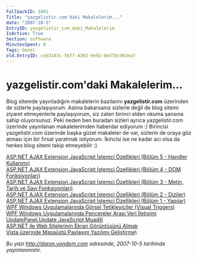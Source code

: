 ```yaml
---
FallbackID: 1801
Title: "yazgelistir.com'daki Makalelerim..."
date: "2007-10-5"
EntryID: yazgelistir_com_daki_Makalelerim
IsActive: True
Section: software
MinutesSpent: 0
Tags: Genel
old.EntryID: ced3143c-56ff-4302-9e92-0e578c963ea7
---
```

# yazgelistir.com'daki Makalelerim...
Blog sitemde yayınladığım makalelerin bazılarını **yazgelistir.com**
üzerinden de sizlerle paylaşıyorum. Aslına bakarsanız sizlerle değil de
blog sitemi ziyaret etmeyenlerle paylaşıyorum, siz zaten birinci elden
okuma şansına sahip oluyorsunuz. Peki neden ben buradan sizleri ayrıca
yazgelistir.com üzerinde yayınlanan makalelerimden haberdar ediyorum :)
Birincisi yazgelistir.com üzerinde başka güzel makaleler de var,
sizlerin de oraya göz atması için bir fırsat yaratmak istiyorum.
İkincisi ise ne kadar acı olsa da herkes blog sitemi takip etmeyebilir
:)

[ASP.NET AJAX Extension JavaScript İstemci Özellikleri (Bölüm 5 -
Handler
Kullanımı)](http://www.yazgelistir.com/Makaleler/1000001471.ygpx)\
 [ASP.NET AJAX Extension JavaScript İstemci Özellikleri (Bölüm 4 - DOM
Fonksiyonları)](http://www.yazgelistir.com/Makaleler/1000001465.ygpx)\
 [ASP.NET AJAX Extension JavaScript İstemci Özellikleri (Bölüm 3 -
Metin, Tarih ve Sayı
Fonksiyonları)](http://www.yazgelistir.com/Makaleler/1000001466.ygpx)\
 [ASP.NET AJAX Extension JavaScript İstemci Özellikleri (Bölüm 2 -
Diziler)](http://www.yazgelistir.com/Makaleler/1000001463.ygpx)\
 [ASP.NET AJAX Extension JavaScript İstemci Özellikleri (Bölüm 1 -
Yapılar)](http://www.yazgelistir.com/Makaleler/1000001462.ygpx)\
 [WPF Windows Uygulamalarında Görsel Tetikleyiciler (Visual
Triggers)](http://www.yazgelistir.com/Makaleler/1000001455.ygpx)\
 [WPF Windows Uygulamalarında Pencereler Arası Veri
İletişimi](http://www.yazgelistir.com/Makaleler/1000001451.ygpx)\
 [UpdatePanel.Update JavaScript
Muadili](http://www.yazgelistir.com/Makaleler/1000001450.ygpx)\
 [ASP.NET ile Web Sitelerinin Ekran Görüntüsünü
Almak](http://www.yazgelistir.com/Makaleler/1000001449.ygpx)\
 [Vista üzerinde Masaüstü Paylaşım Yazılımı
Geliştirme](http://www.yazgelistir.com/Makaleler/1000001434.ygpx)\



*Bu yazi http://daron.yondem.com adresinde, 2007-10-5 tarihinde yayinlanmistir.*
